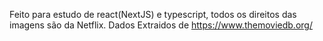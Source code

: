 Feito  para estudo de react(NextJS) e typescript, todos os direitos das imagens são da Netflix.
Dados Extraidos de https://www.themoviedb.org/
